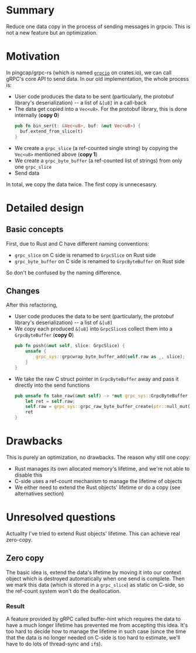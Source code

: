# Summary

Reduce one data copy in the process of sending messages in grpcio.
This is not a new feature but an optimization.

# Motivation

In pingcap/grpc-rs (which is named [`grpcio`](https://docs.rs/crate/grpcio/) on crates.io), we can call gRPC's core API to send data.
In our old implementation, the whole process is:

+ User code produces the data to be sent (particularly, the protobuf library's deserialization) -- a list of `&[u8]` in a call-back
+ The data get copied into a `Vec<u8>`. For the protobuf library, this is done internally (**copy 0**)
  ```rust
  pub fn bin_ser(t: &Vec<u8>, buf: &mut Vec<u8>) {
    buf.extend_from_slice(t)
  }
  ```
+ We create a `grpc_slice` (a ref-counted single string) by copying the `Vec<u8>` mentioned above (**copy 1**)
+ We create a `grpc_byte_buffer` (a ref-counted list of strings) from only one `grpc_slice`
+ Send data

In total, we copy the data twice. The first copy is unnecesasry.

# Detailed design

## Basic concepts

First, due to Rust and C have different naming conventions:

+ `grpc_slice` on C side is renamed to `GrpcSlice` on Rust side
+ `grpc_byte_buffer` on C side is renamed to `GrpcByteBuffer` on Rust side

So don't be confused by the naming difference.

## Changes

After this refactoring,

+ User code produces the data to be sent (particularly, the protobuf library's deserialization) -- a list of `&[u8]`
+ We copy each produced `&[u8]` into `GrpcSlice`s collect them into a `GrpcByteBuffer` (**copy 0**)
    ```rust
    pub fn push(&mut self, slice: GrpcSlice) {
        unsafe {
            grpc_sys::grpcwrap_byte_buffer_add(self.raw as _, slice);
        }
    }
    ```
+ We take the raw C struct pointer in `GrpcByteBuffer` away and pass it directly into the send functions
    ```rust
    pub unsafe fn take_raw(&mut self) -> *mut grpc_sys::GrpcByteBuffer {
        let ret = self.raw;
        self.raw = grpc_sys::grpc_raw_byte_buffer_create(ptr::null_mut(), 0);
        ret
    }
    ```

# Drawbacks

This is purely an optimization, no drawbacks.
The reason why still one copy:

+ Rust manages its own allocated memory's lifetime, and we're not able to disable this
+ C-side uses a ref-count mechanism to manage the lifetime of objects
+ We either need to extend the Rust objects' lifetime or do a copy (see alternatives section)

# Unresolved questions

Actuallty I've tried to extend Rust objects' lifetime.
This can achieve real zero-copy.

## Zero copy

The basic idea is, extend the data's lifetime by moving it into our context object which is destroyed automatically when one send is complete.
Then we mark this data (which is stored in a `grpc_slice`) as static on C-side, so the ref-count system won't do the deallocation.

### Result

A feature provided by gRPC called buffer-hint which requires the data to have a much longer lifetime has prevented me from accepting this idea.
It's too hard to decide how to manage the lifetime in such case (since the time that the data is no longer needed on C-side is too hard to estimate, we'll have to do lots of thread-sync and `if`s).

